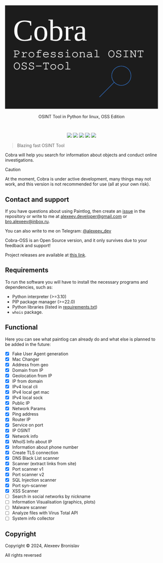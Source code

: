 <p align="center">
	<img src="https://github.com/AlexeevDeveloper/cobra/blob/main/docs/logo.png">
</p>

<p align="center">OSINT Tool in Python for linux, OSS Edition</p>
<br>
<p align="center">
    <img src="https://img.shields.io/github/languages/top/AlexeevDeveloper/cobra?style=for-the-badge">
    <img src="https://img.shields.io/github/languages/count/AlexeevDeveloper/cobra?style=for-the-badge">
    <img src="https://img.shields.io/github/stars/AlexeevDeveloper/cobra?style=for-the-badge">
    <img src="https://img.shields.io/github/issues/AlexeevDeveloper/cobra?style=for-the-badge">
    <img src="https://img.shields.io/github/last-commit/AlexeevDeveloper/cobra?style=for-the-badge">
    </br>
</p>

> Blazing fast OSINT Tool

Cobra will help you search for information about objects and conduct online investigations.

> [!CAUTION]
> At the moment, Cobra is under active development, many things may not work, and this version is not recommended for use (all at your own risk).

## Contact and support
If you have questions about using Paintlog, then create an [issue](https://github.com/AlexeevDeveloper/cobra/issues/new) in the repository or write to me at alexeev.developer@gmail.com or bro.alexeev@inbox.ru.

You can also write to me on Telegram: [@alexeev_dev](https://t.me/alexeev_dev)

Cobra-OSS is an Open Source version, and it only survives due to your feedback and support!

Project releases are available at [this link](https://github.com/AlexeevBronislav/cobra/releases).

## Requirements
To run the software you will have to install the necessary programs and dependencies, such as:

 + Python interpreter (>=3.10)
 + PIP package manager (>=22.0)
 + Python libraries (listed in [requirements.txt](https://github.com/alexeev-engineer/paintlog/blob/main/requirements.txt))
 + `whois` package.

## Functional
Here you can see what paintlog can already do and what else is planned to be added in the future:

 - [x] Fake User Agent generation
 - [x] Mac Changer
 - [x] Address from geo
 - [x] Domain from IP
 - [x] Geolocation from IP
 - [x] IP from domain
 - [x] IPv4 local cli
 - [x] IPv4 local get mac
 - [x] IPv4 local sock
 - [x] Public IP
 - [x] Network Params
 - [x] Ping address
 - [x] Router IP
 - [x] Service on port
 - [x] IP OSINT
 - [x] Network info
 - [x] WhoIS Info about IP
 - [x] Information about phone number
 - [x] Create TLS connection
 - [x] DNS Black List scanner
 - [x] Scanner (extract links from site)
 - [x] Port scanner v1
 - [x] Port scanner v2
 - [x] SQL Injection scanner
 - [x] Port syn-scanner
 - [x] XSS Scanner
 - [ ] Search in social networks by nickname
 - [ ] Information Visualisation (graphics, plots)
 - [ ] Malware scanner
 - [ ] Analyze files with Virus Total API
 - [ ] System info collector

## Copyright
Copyright © 2024, Alexeev Bronislav

All rights reversed

